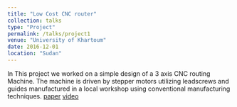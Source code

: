 ```yaml
---
title: "Low Cost CNC router"
collection: talks
type: "Project"
permalink: /talks/project1
venue: "University of Khartoum"
date: 2016-12-01
location: "Sudan"
---
```


In This project we worked on a simple design of a 3 axis CNC routing Machine. The machine is driven by stepper motors utilizing leadscrews and guides manufactured in a local workshop using conventional manufacturing techniques.
[paper](http://onlinejournals.uofk.edu/index.php/kuej/article/view/2423) [video](https://www.youtube.com/watch?v=tP9kC13WQWk)




